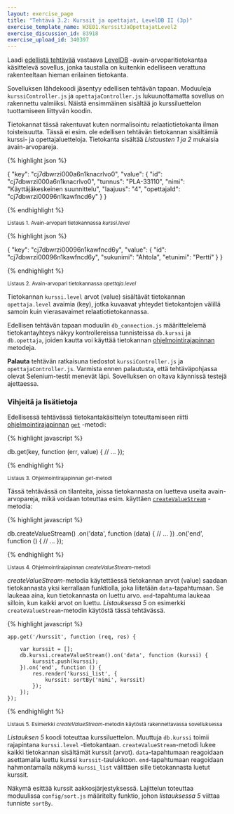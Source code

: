 ```yaml
---
layout: exercise_page
title: "Tehtävä 3.2: Kurssit ja opettajat, LevelDB II (3p)"
exercise_template_name: W3E01.KurssitJaOpettajatLevel2
exercise_discussion_id: 83918
exercise_upload_id: 340397
---
```




Laadi [edellistä tehtävää](../tehtava31) vastaava [LevelDB][LevelDB] -avain-arvoparitietokantaa käsittelevä sovellus, jonka  taustalla on kuitenkin edelliseen verattuna rakenteeltaan hieman erilainen tietokanta.

[LevelDB]: http://leveldb.org

Sovelluksen lähdekoodi jäsentyy edellisen tehtävän tapaan. Moduuleja `kurssiController.js` ja `opettajaController.js` lukuunottamatta sovellus on rakennettu valmiiksi. Näistä ensimmäinen sisältää jo kurssiluettelon tuottamiseen liittyvän koodin.

Tietokannat tässä rakentuvat kuten normalisointu relaatiotietokanta ilman toisteisuutta. Tässä ei esim. ole edellisen tehtävän tietokannan sisältämiä kurssi- ja opettajaluetteloja. Tietokanta sisältää *Listausten 1 ja 2* mukaisia avain-arvopareja. 



{% highlight json %}

{ 
  "key": "cj7dbwrzi000a6n1knacrlvo0",
  "value": { 
      "id": "cj7dbwrzi000a6n1knacrlvo0",
      "tunnus": "PLA-33110",
      "nimi": "Käyttäjäkeskeinen suunnittelu",
      "laajuus": "4",
      "opettajaId": "cj7dbwrzi00096n1kawfncd6y"
  }
}

{% endhighlight %}

<small>Listaus 1. Avain-arvopari tietokannassa *kurssi.level*</small>



{% highlight json %}

{ 
  "key": "cj7dbwrzi00096n1kawfncd6y",
  "value": { 
      "id": "cj7dbwrzi00096n1kawfncd6y",
      "sukunimi": "Ahtola",
      "etunimi": "Pertti" 
  }
}

{% endhighlight %}

<small>Listaus 2. Avain-arvopari tietokannassa *opettaja.level*</small>


Tietokannan `kurssi.level` arvot (value) sisältävät tietokannan `opettaja.level` avaimia (key), jotka kuvaavat yhteydet tietokantojen välillä samoin kuin vierasavaimet relaatiotietokannassa. 

Edellisen tehtävän tapaan moduulin `db_connection.js` määrittelelemä tietokantayhteys näkyy kontrollereissa tunnisteissa `db.kurssi` ja `db.opettaja`, joiden kautta voi käyttää tietokannan [ohjelmointirajapinnan][api] metodeja.

[api]: https://github.com/Level/levelup/blob/master/README.md#api


**Palauta** tehtävän ratkaisuna tiedostot `kurssiController.js` ja `opettajaController.js`. Varmista ennen palautusta, että tehtäväpohjassa olevat Selenium-testit menevät läpi. Sovelluksen on oltava käynnissä testejä ajettaessa.


### Vihjeitä ja lisätietoja

Edellisessä tehtävässä tietokantakäsittelyn toteuttamiseen riitti [ohjelmointirajapinnan][api] [`get`][get] -metodi: 

[get]: https://github.com/Level/levelup/blob/master/README.md#get


{% highlight javascript %}

db.get(key, function (err, value) {
  // ... 
});

{% endhighlight %}

<small>Listaus 3. Ohjelmointirajapinnan *get*-metodi</small>


Tässä tehtävässä on tilanteita, joissa tietokannasta on luetteva useita avain-arvopareja, mikä voidaan toteuttaa esim. käyttäen [`createValueStream`][createValueStream] -metodia:


[createValueStream]: https://github.com/Level/levelup/blob/master/README.md#createValueStream


{% highlight javascript %}

db.createValueStream()
  .on('data', function (data) {
    // ...
  })
 .on('end', function () {
    // ...
  });

{% endhighlight %}

<small>Listaus 4. Ohjelmointirajapinnan *createValueStream*-metodi</small>

*createValueStream*-metodia käytettäessä tietokannan arvot (value) saadaan tietokannasta yksi kerrallaan funktiolla, joka liitetään `data`-tapahtumaan.  Se laukeaa aina, kun tietokannasta on luettu arvo. `end`-tapahtuma laukeaa silloin, kun kaikki arvot on luettu. *Listauksessa 5* on esimerkki `createValueStream`-metodin käytöstä tässä tehtävässä.


{% highlight javascript %}

    app.get('/kurssit', function (req, res) {

        var kurssit = [];
        db.kurssi.createValueStream().on('data', function (kurssi) {
            kurssit.push(kurssi);
        }).on('end', function () {
            res.render('kurssi_list', {
                kurssit: sortBy('nimi', kurssit)
            });
        });
    });

{% endhighlight %}

<small>Listaus 5. Esimerkki *createValueStream*-metodin käytöstä rakennettavassa sovelluksessa</small>

*Listauksen 5* koodi toteuttaa kurssiluettelon. Muuttuja `db.kurssi` toimii rajapintana `kurssi.level` -tietokantaan. `createValueStream`-metodi lukee kaikki tietokannan sisältämät kurssit (arvot). `data`-tapahtumaan reagoidaan asettamalla luettu kurssi `kurssit`-taulukkoon. `end`-tapahtumaan reagoidaan hahmontamalla näkymä `kurssi_list` välittäen sille tietokannasta luetut kurssit. 

Näkymä esittää kurssit aakkosjärjestyksessä. Lajittelun toteuttaa moduulissa `config/sort.js` määritelty funktio, johon *listauksessa 5* viittaa tunniste `sortBy`.


